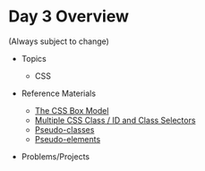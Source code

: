 # Day 3 Overview

(Always subject to change)

- Topics
  -  CSS
- Reference Materials
  - [The CSS Box Model](http://www.w3schools.com/css/css_boxmodel.asp)
  - [Multiple CSS Class / ID and Class Selectors](https://css-tricks.com/multiple-class-id-selectors/)
  - [Pseudo-classes](https://developer.mozilla.org/en-US/docs/Web/CSS/Pseudo-classes)
  - [Pseudo-elements](https://developer.mozilla.org/en-US/docs/Web/CSS/pseudo-elements)
  
- Problems/Projects


